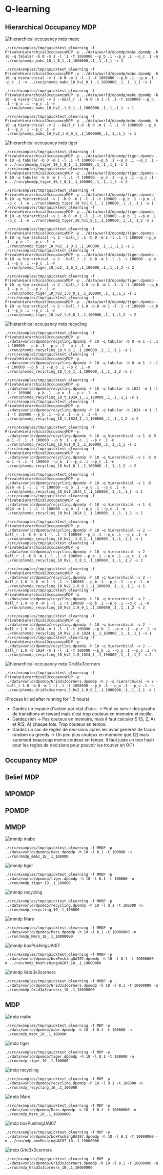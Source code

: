 # Q-learning

## Hierarchical Occupancy MDP

![hierarchical occupancy mdp mabc](https://i.imgur.com/DDuTbkp.png)
```
./src/examples/tmp/quicktest_qlearning -f PrivateHierarchicalOccupancyMDP -p ../data/world/dpomdp/mabc.dpomdp -h 10 -q tabular -b 0 -m 1 -l .1 -t 1000000 --p_b .1 --p_o .1 --p_c .1 -n ../run/phomdp_mabc_10_t_0_1_.1_1000000_.1_.1_.1_1 -s 1

./src/examples/tmp/quicktest_qlearning -f PrivateHierarchicalOccupancyMDP -p ../data/world/dpomdp/mabc.dpomdp -h 10 -q hierarchical -v 1 -b 0 -m 1 -l .1 -t 1000000 --p_b .1 --p_o .1 --p_c .1 -n ../run/phomdp_mabc_10_hv1_0_1_.1_1000000_.1_.1_.1_1 -s 1

./src/examples/tmp/quicktest_qlearning -f PrivateHierarchicalOccupancyMDP -p ../data/world/dpomdp/mabc.dpomdp -h 10 -q hierarchical -v 2 --ball_r .1 -b 0 -m 1 -l .1 -t 1000000 --p_b .1 --p_o .1 --p_c .1 -n ../run/phomdp_mabc_10_hv2_.1_0_1_.1_1000000_.1_.1_.1_1 -s 1

./src/examples/tmp/quicktest_qlearning -f PrivateHierarchicalOccupancyMDP -p ../data/world/dpomdp/mabc.dpomdp -h 10 -q hierarchical -v 2 --ball_r 1.0 -b 0 -m 1 -l .1 -t 1000000 --p_b .1 --p_o .1 --p_c .1 -n ../run/phomdp_mabc_10_hv2_1.0_0_1_.1_1000000_.1_.1_.1_1 -s 1
```


![hierarchical occupancy mdp tiger](https://i.imgur.com/GvFfPNG.png)
```
./src/examples/tmp/quicktest_qlearning -f PrivateHierarchicalOccupancyMDP -p ../data/world/dpomdp/tiger.dpomdp -h 10 -q tabular -b 0 -m 1 -l .1 -t 100000 --p_b .1 --p_o .1 --p_c .1 -n ../run/phomdp_tiger_10_t_0_1_.1_100000_.1_.1_.1_1 -s 1
./src/examples/tmp/quicktest_qlearning -f PrivateHierarchicalOccupancyMDP -p ../data/world/dpomdp/tiger.dpomdp -h 10 -q tabular -b 0 -m 1 -l .1 -t 100000 --p_b .1 --p_o .1 --p_c .1 -n ../run/phomdp_tiger_10_t_0_1_.1_100000_.1_.1_.1_2 -s 2

./src/examples/tmp/quicktest_qlearning -f PrivateHierarchicalOccupancyMDP -p ../data/world/dpomdp/tiger.dpomdp -h 10 -q hierarchical -v 1 -b 0 -m 1 -l .1 -t 100000 --p_b .1 --p_o .1 --p_c .1 -n ../run/phomdp_tiger_10_hv1_0_1_.1_100000_.1_.1_.1_1 -s 1
./src/examples/tmp/quicktest_qlearning -f PrivateHierarchicalOccupancyMDP -p ../data/world/dpomdp/tiger.dpomdp -h 10 -q hierarchical -v 1 -b 0 -m 1 -l .1 -t 100000 --p_b .1 --p_o .1 --p_c .1 -n ../run/phomdp_tiger_10_hv1_0_1_.1_100000_.1_.1_.1_2 -s 2

./src/examples/tmp/quicktest_qlearning -f PrivateHierarchicalOccupancyMDP -p ../data/world/dpomdp/tiger.dpomdp -h 10 -q hierarchical -v 2 --ball_r .1 -b 0 -m 1 -l .1 -t 100000 --p_b .1 --p_o .1 --p_c .1 -n ../run/phomdp_tiger_10_hv2_.1_0_1_.1_100000_.1_.1_.1_1 -s 1
./src/examples/tmp/quicktest_qlearning -f PrivateHierarchicalOccupancyMDP -p ../data/world/dpomdp/tiger.dpomdp -h 10 -q hierarchical -v 2 --ball_r .1 -b 0 -m 1 -l .1 -t 100000 --p_b .1 --p_o .1 --p_c .1 -n ../run/phomdp_tiger_10_hv2_.1_0_1_.1_100000_.1_.1_.1_2 -s 2

./src/examples/tmp/quicktest_qlearning -f PrivateHierarchicalOccupancyMDP -p ../data/world/dpomdp/tiger.dpomdp -h 10 -q hierarchical -v 2 --ball_r 1.0 -b 0 -m 1 -l .1 -t 100000 --p_b .1 --p_o .1 --p_c .1 -n ../run/phomdp_tiger_10_hv2_1.0_0_1_.1_100000_.1_.1_.1_1 -s 1
./src/examples/tmp/quicktest_qlearning -f PrivateHierarchicalOccupancyMDP -p ../data/world/dpomdp/tiger.dpomdp -h 10 -q hierarchical -v 2 --ball_r 1.0 -b 0 -m 1 -l .1 -t 100000 --p_b .1 --p_o .1 --p_c .1 -n ../run/phomdp_tiger_10_hv2_1.0_0_1_.1_100000_.1_.1_.1_2 -s 2
```

![hierarchical occupancy mdp recycling](https://i.imgur.com/WAgwyzs.png)
```
./src/examples/tmp/quicktest_qlearning -f PrivateHierarchicalOccupancyMDP -p ../data/world/dpomdp/recycling.dpomdp -h 10 -q tabular -b 0 -m 1 -l .1 -t 100000 --p_b .1 --p_o .1 --p_c .1 -n ../run/phomdp_recycling_10_t_0_1_.1_100000_.1_.1_.1_1 -s 1
./src/examples/tmp/quicktest_qlearning -f PrivateHierarchicalOccupancyMDP -p ../data/world/dpomdp/recycling.dpomdp -h 10 -q tabular -b 0 -m 1 -l .1 -t 100000 --p_b .1 --p_o .1 --p_c .1 -n ../run/phomdp_recycling_10_t_0_1_.1_100000_.1_.1_.1_2 -s 2

./src/examples/tmp/quicktest_qlearning -f PrivateHierarchicalOccupancyMDP -p ../data/world/dpomdp/recycling.dpomdp -h 10 -q tabular -b 1024 -m 1 -l .1 -t 100000 --p_b .1 --p_o .1 --p_c .1 -n ../run/phomdp_recycling_10_t_1024_1_.1_100000_.1_.1_.1_1 -s 1
./src/examples/tmp/quicktest_qlearning -f PrivateHierarchicalOccupancyMDP -p ../data/world/dpomdp/recycling.dpomdp -h 10 -q tabular -b 1024 -m 1 -l .1 -t 100000 --p_b .1 --p_o .1 --p_c .1 -n ../run/phomdp_recycling_10_t_1024_1_.1_100000_.1_.1_.1_2 -s 2

./src/examples/tmp/quicktest_qlearning -f PrivateHierarchicalOccupancyMDP -p ../data/world/dpomdp/recycling.dpomdp -h 10 -q hierarchical -v 1 -b 0 -m 1 -l .1 -t 100000 --p_b .1 --p_o .1 --p_c .1 -n ../run/phomdp_recycling_10_hv1_0_1_.1_100000_.1_.1_.1_1 -s 1
./src/examples/tmp/quicktest_qlearning -f PrivateHierarchicalOccupancyMDP -p ../data/world/dpomdp/recycling.dpomdp -h 10 -q hierarchical -v 1 -b 0 -m 1 -l .1 -t 100000 --p_b .1 --p_o .1 --p_c .1 -n ../run/phomdp_recycling_10_hv1_0_1_.1_100000_.1_.1_.1_2 -s 2

./src/examples/tmp/quicktest_qlearning -f PrivateHierarchicalOccupancyMDP -p ../data/world/dpomdp/recycling.dpomdp -h 10 -q hierarchical -v 1 -b 1024 -m 1 -l .1 -t 100000 --p_b .1 --p_o .1 --p_c .1 -n ../run/phomdp_recycling_10_hv1_1024_1_.1_100000_.1_.1_.1_1 -s 1
./src/examples/tmp/quicktest_qlearning -f PrivateHierarchicalOccupancyMDP -p ../data/world/dpomdp/recycling.dpomdp -h 10 -q hierarchical -v 1 -b 1024 -m 1 -l .1 -t 100000 --p_b .1 --p_o .1 --p_c .1 -n ../run/phomdp_recycling_10_hv1_1024_1_.1_100000_.1_.1_.1_2 -s 2

./src/examples/tmp/quicktest_qlearning -f PrivateHierarchicalOccupancyMDP -p ../data/world/dpomdp/recycling.dpomdp -h 10 -q hierarchical -v 2 --ball_r .1 -b 0 -m 1 -l .1 -t 100000 --p_b .1 --p_o .1 --p_c .1 -n ../run/phomdp_recycling_10_hv2_.1_0_1_.1_100000_.1_.1_.1_1 -s 1
./src/examples/tmp/quicktest_qlearning -f PrivateHierarchicalOccupancyMDP -p ../data/world/dpomdp/recycling.dpomdp -h 10 -q hierarchical -v 2 --ball_r .1 -b 0 -m 1 -l .1 -t 100000 --p_b .1 --p_o .1 --p_c .1 -n ../run/phomdp_recycling_10_hv2_.1_0_1_.1_100000_.1_.1_.1_2 -s 2

./src/examples/tmp/quicktest_qlearning -f PrivateHierarchicalOccupancyMDP -p ../data/world/dpomdp/recycling.dpomdp -h 10 -q hierarchical -v 2 --ball_r 1.0 -b 0 -m 1 -l .1 -t 100000 --p_b .1 --p_o .1 --p_c .1 -n ../run/phomdp_recycling_10_hv2_1.0_0_1_.1_100000_.1_.1_.1_1 -s 1
./src/examples/tmp/quicktest_qlearning -f PrivateHierarchicalOccupancyMDP -p ../data/world/dpomdp/recycling.dpomdp -h 10 -q hierarchical -v 2 --ball_r 1.0 -b 0 -m 1 -l .1 -t 100000 --p_b .1 --p_o .1 --p_c .1 -n ../run/phomdp_recycling_10_hv2_1.0_0_1_.1_100000_.1_.1_.1_2 -s 2

./src/examples/tmp/quicktest_qlearning -f PrivateHierarchicalOccupancyMDP -p ../data/world/dpomdp/recycling.dpomdp -h 10 -q hierarchical -v 2 --ball_r 1.0 -b 1024 -m 1 -l .1 -t 100000 --p_b .1 --p_o .1 --p_c .1 -n ../run/phomdp_recycling_10_hv2_1.0_1024_1_.1_100000_.1_.1_.1_1 -s 1
./src/examples/tmp/quicktest_qlearning -f PrivateHierarchicalOccupancyMDP -p ../data/world/dpomdp/recycling.dpomdp -h 10 -q hierarchical -v 2 --ball_r 1.0 -b 1024 -m 1 -l .1 -t 100000 --p_b .1 --p_o .1 --p_c .1 -n ../run/phomdp_recycling_10_hv2_1.0_1024_1_.1_100000_.1_.1_.1_2 -s 2
```

![hierarchical occupancy mdp Grid3x3corners](https://i.imgur.com/FUl35Yh.png)
```
./src/examples/tmp/quicktest_qlearning -f PrivateHierarchicalOccupancyMDP -p ../data/world/dpomdp/Grid3x3corners.dpomdp -h 3 -q hierarchical -v 2 --ball_r 1.0 -b 0 -m 1 -l .1 -t 1000000 --p_b .1 --p_o .1 --p_c .1 -n ../run/phomdp_Grid3x3corners_3_hv2_1.0_0_1_.1_1000000_.1_.1_.1_1 -s 1
```
(Process killed after running for 1.5 hours)


* Gardez un espace d'action par etat d'occ. -> Peut se servir des graphs de transitions et reward mais c'est trop couteux en memoire et inutile.
* Gardez rien -> Pas couteux en memoire, mais il faut calculer S'(S, Z, A) et R(S, A) chaque fois. Trop couteux en temps.
* Gardez un sac de regles de decisions apres les avoir generez de facon random ou greedy -> Un peu plus couteux en memoire que (2) mais surement beaucoup moins couteux en temps. Il faut juste un bon hash pour les regles de decisions pour pouvoir les trouver en O(1)

<!-- ![hierarchical occupancy mdp mabc]()
```

``` -->

## Occupancy MDP

## Belief MDP

<!-- ![belief mdp mabc]()
```

```

![belief mdp tiger]()
```

```

![belief mdp recycling]()
```

```

![belief mdp Mars]()
```

```

![belief mdp boxPushingUAI07]()
```

```

![belief mdp Grid3x3corners]()
```

``` -->

## MPOMDP

<!-- ![mpomdp mabc]()
```

```

![mpomdp tiger]()
```

```

![mpomdp recycling]()
```

```

![mpomdp Mars]()
```

```

![mpomdp boxPushingUAI07]()
```

```

![mpomdp Grid3x3corners]()
```

``` -->

## POMDP

<!-- ![pomdp mabc]()
```

```

![pomdp tiger]()
```

```

![pomdp recycling]()
```

```

![pomdp Mars]()
```

```

![pomdp boxPushingUAI07]()
```

```

![pomdp Grid3x3corners]()
```

``` -->

## MMDP

![mmdp mabc](https://i.imgur.com/MVq9ICk.png)
```
./src/examples/tmp/quicktest_qlearning -f MMDP -p ../data/world/dpomdp/mabc.dpomdp -h 10 -l 0.1 -t 100000 -n ../run/mmdp_mabc_10_.1_100000
```

![mmdp tiger](https://i.imgur.com/8v2xjUJ.png)
```
./src/examples/tmp/quicktest_qlearning -f MMDP -p ../data/world/dpomdp/tiger.dpomdp -h 10 -l 0.1 -t 100000 -n ../run/mmdp_tiger_10_.1_100000
```

![mmdp recycling](https://i.imgur.com/8bBlOQv.png)
```
./src/examples/tmp/quicktest_qlearning -f MMDP -p ../data/world/dpomdp/recycling.dpomdp -h 10 -l 0.1 -t 100000 -n ../run/mmdp_recycling_10_.1_100000
```

![mmdp Mars](https://i.imgur.com/tyncOZy.png)
```
./src/examples/tmp/quicktest_qlearning -f MMDP -p ../data/world/dpomdp/Mars.dpomdp -h 10 -l 0.1 -t 10000000 -n ../run/mmdp_Mars_10_.1_10000000
```

![mmdp boxPushingUAI07](https://i.imgur.com/DdyHX7v.png)
```
./src/examples/tmp/quicktest_qlearning -f MMDP -p ../data/world/dpomdp/boxPushingUAI07.dpomdp -h 10 -l 0.1 -t 10000000 -n ../run/mmdp_boxPushingUAI07_10_.1_10000000
```

![mmdp Grid3x3corners](https://i.imgur.com/dyJqUUD.png)
```
./src/examples/tmp/quicktest_qlearning -f MMDP -p ../data/world/dpomdp/Grid3x3corners.dpomdp -h 10 -l 0.1 -t 10000000 -n ../run/mmdp_Grid3x3corners_10_.1_10000000
```

## MDP

![mdp mabc](https://i.imgur.com/XtI6EPF.png)
```
./src/examples/tmp/quicktest_qlearning -f MDP -p ../data/world/dpomdp/mabc.dpomdp -h 10 -l 0.1 -t 100000 -n ../run/mdp_mabc_10_.1_100000
```

![mdp tiger](https://i.imgur.com/QS5p4bQ.png)
```
./src/examples/tmp/quicktest_qlearning -f MDP -p ../data/world/dpomdp/tiger.dpomdp -h 10 -l 0.1 -t 100000 -n ../run/mdp_tiger_10_.1_100000
```

![mdp recycling](https://i.imgur.com/pB3pNnC.png)
```
./src/examples/tmp/quicktest_qlearning -f MDP -p ../data/world/dpomdp/recycling.dpomdp -h 10 -l 0.1 -t 100000 -n ../run/mdp_recycling_10_.1_100000
```

![mdp Mars](https://i.imgur.com/19ylj5E.png)
```
./src/examples/tmp/quicktest_qlearning -f MDP -p ../data/world/dpomdp/Mars.dpomdp -h 10 -l 0.1 -t 10000000 -n ../run/mdp_Mars_10_.1_10000000
```

![mdp boxPushingUAI07](https://i.imgur.com/jZmzc6d.png)
```
./src/examples/tmp/quicktest_qlearning -f MDP -p ../data/world/dpomdp/boxPushingUAI07.dpomdp -h 10 -l 0.1 -t 10000000 -n ../run/mdp_boxPushingUAI07_10_.1_10000000
```

![mdp Grid3x3corners](https://i.imgur.com/DCtyhfE.png)
```
./src/examples/tmp/quicktest_qlearning -f MDP -p ../data/world/dpomdp/Grid3x3corners.dpomdp -h 10 -l 0.1 -t 10000000 -n ../run/mdp_Grid3x3corners_10_.1_10000000
```


